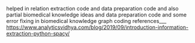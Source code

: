 helped in   relation extraction code and data preparation code and also partial biomedical knowledge ideas and data preparation code and some error fixing in biomedical knowledge graph coding 
references___
https://www.analyticsvidhya.com/blog/2019/09/introduction-information-extraction-python-spacy/
